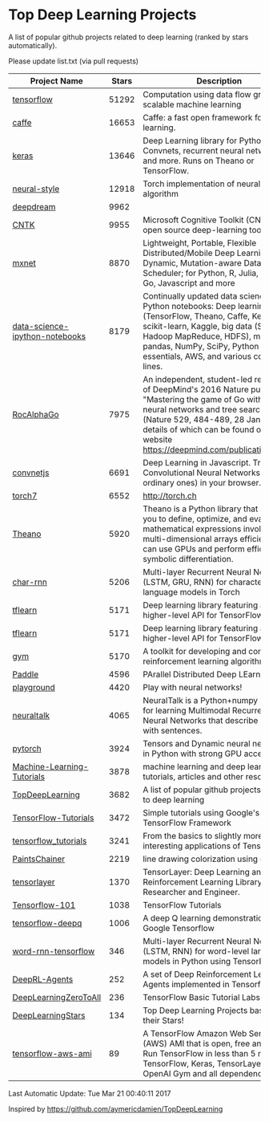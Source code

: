 # Top Deep Learning Projects
A list of popular github projects related to deep learning (ranked by stars automatically).

Please update list.txt (via pull requests)

| Project Name| Stars | Description 
| ------- | ------ | ------  
| [tensorflow](https://github.com/tensorflow/tensorflow) | 51292 | Computation using data flow graphs for scalable machine learning |  
| [caffe](https://github.com/BVLC/caffe) | 16653 | Caffe: a fast open framework for deep learning. |  
| [keras](https://github.com/fchollet/keras) | 13646 | Deep Learning library for Python. Convnets, recurrent neural networks, and more. Runs on Theano or TensorFlow. |  
| [neural-style](https://github.com/jcjohnson/neural-style) | 12918 | Torch implementation of neural style algorithm |  
| [deepdream](https://github.com/google/deepdream) | 9962 |  |  
| [CNTK](https://github.com/Microsoft/CNTK) | 9955 | Microsoft Cognitive Toolkit (CNTK), an open source deep-learning toolkit |  
| [mxnet](https://github.com/dmlc/mxnet) | 8870 | Lightweight, Portable, Flexible Distributed/Mobile Deep Learning with Dynamic, Mutation-aware Dataflow Dep Scheduler; for Python, R, Julia, Scala, Go, Javascript and more |  
| [data-science-ipython-notebooks](https://github.com/donnemartin/data-science-ipython-notebooks) | 8179 | Continually updated data science Python notebooks: Deep learning (TensorFlow, Theano, Caffe, Keras), scikit-learn, Kaggle, big data (Spark, Hadoop MapReduce, HDFS), matplotlib, pandas, NumPy, SciPy, Python essentials, AWS, and various command lines. |  
| [RocAlphaGo](https://github.com/Rochester-NRT/RocAlphaGo) | 7975 | An independent, student-led replication of DeepMind's 2016 Nature publication, "Mastering the game of Go with deep neural networks and tree search" (Nature 529, 484-489, 28 Jan 2016), details of which can be found on their website https://deepmind.com/publications.html. |  
| [convnetjs](https://github.com/karpathy/convnetjs) | 6691 | Deep Learning in Javascript. Train Convolutional Neural Networks (or ordinary ones) in your browser. |  
| [torch7](https://github.com/torch/torch7) | 6552 | http://torch.ch |  
| [Theano](https://github.com/Theano/Theano) | 5920 | Theano is a Python library that allows you to define, optimize, and evaluate mathematical expressions involving multi-dimensional arrays efficiently. It can use GPUs and perform efficient symbolic differentiation. |  
| [char-rnn](https://github.com/karpathy/char-rnn) | 5206 | Multi-layer Recurrent Neural Networks (LSTM, GRU, RNN) for character-level language models in Torch |  
| [tflearn](https://github.com/tflearn/tflearn) | 5171 | Deep learning library featuring a higher-level API for TensorFlow. |  
| [tflearn](https://github.com/tflearn/tflearn) | 5171 | Deep learning library featuring a higher-level API for TensorFlow. |  
| [gym](https://github.com/openai/gym) | 5170 | A toolkit for developing and comparing reinforcement learning algorithms. |  
| [Paddle](https://github.com/PaddlePaddle/Paddle) | 4596 | PArallel Distributed Deep LEarning |  
| [playground](https://github.com/tensorflow/playground) | 4420 | Play with neural networks! |  
| [neuraltalk](https://github.com/karpathy/neuraltalk) | 4065 | NeuralTalk is a Python+numpy project for learning Multimodal Recurrent Neural Networks that describe images with sentences. |  
| [pytorch](https://github.com/pytorch/pytorch) | 3924 | Tensors and Dynamic neural networks in Python  with strong GPU acceleration |  
| [Machine-Learning-Tutorials](https://github.com/ujjwalkarn/Machine-Learning-Tutorials) | 3878 | machine learning and deep learning tutorials, articles and other resources  |  
| [TopDeepLearning](https://github.com/aymericdamien/TopDeepLearning) | 3682 | A list of popular github projects related to deep learning |  
| [TensorFlow-Tutorials](https://github.com/nlintz/TensorFlow-Tutorials) | 3472 | Simple tutorials using Google's TensorFlow Framework |  
| [tensorflow_tutorials](https://github.com/pkmital/tensorflow_tutorials) | 3241 | From the basics to slightly more interesting applications of Tensorflow |  
| [PaintsChainer](https://github.com/pfnet/PaintsChainer) | 2219 | line drawing colorization using chainer |  
| [tensorlayer](https://github.com/zsdonghao/tensorlayer) | 1370 | TensorLayer: Deep Learning and Reinforcement Learning Library for Researcher and Engineer. |  
| [Tensorflow-101](https://github.com/sjchoi86/Tensorflow-101) | 1038 | TensorFlow Tutorials |  
| [tensorflow-deepq](https://github.com/nivwusquorum/tensorflow-deepq) | 1006 | A deep Q learning demonstration using Google Tensorflow |  
| [word-rnn-tensorflow](https://github.com/hunkim/word-rnn-tensorflow) | 346 | Multi-layer Recurrent Neural Networks (LSTM, RNN) for word-level language models in Python using TensorFlow. |  
| [DeepRL-Agents](https://github.com/awjuliani/DeepRL-Agents) | 252 | A set of Deep Reinforcement Learning Agents implemented in Tensorflow. |  
| [DeepLearningZeroToAll](https://github.com/hunkim/DeepLearningZeroToAll) | 236 | TensorFlow Basic Tutorial Labs |  
| [DeepLearningStars](https://github.com/hunkim/DeepLearningStars) | 134 | Top Deep Learning Projects based on their Stars! |  
| [tensorflow-aws-ami](https://github.com/ritchieng/tensorflow-aws-ami) | 89 | A TensorFlow Amazon Web Service (AWS) AMI that is open, free and works. Run TensorFlow in less than 5 minutes. TensorFlow, Keras, TensorLayer, OpenAI Gym and all dependencies. |  

Last Automatic Update: Tue Mar 21 00:40:11 2017

Inspired by https://github.com/aymericdamien/TopDeepLearning